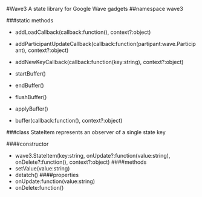 #Wave3
A state library for Google Wave gadgets
##namespace wave3

###static methods
- addLoadCallback(callback:function(), context?:object)
- addParticipantUpdateCallback(callback:function(partipant:wave.Participant), context?:object)
- addNewKeyCallback(callback:function(key:string), context?:object)

- startBuffer()
- endBuffer()
- flushBuffer()
- applyBuffer()
- buffer(callback:function(), context?:object)

###class StateItem
represents an observer of a single state key

####constructor
- wave3.StateItem(key:string, onUpdate?:function(value:string), onDelete?:function(), context?:object)
####methods
- setValue(value:string)
- detatch()
####properties
- onUpdate:function(value:string)
- onDelete:function()